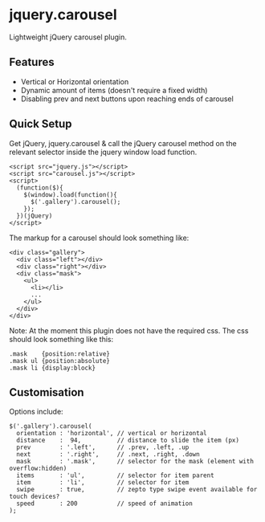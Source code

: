 jquery.carousel
===============

Lightweight jQuery carousel plugin.


## Features

* Vertical or Horizontal orientation
* Dynamic amount of items (doesn't require a fixed width)
* Disabling prev and next buttons upon reaching ends of carousel


## Quick Setup

Get jQuery, jquery.carousel & call the jQuery carousel method on the relevant selector inside the jquery window load function.

    <script src="jquery.js"></script>
    <script src="carousel.js"></script>
    <script>
      (function($){
        $(window).load(function(){
          $('.gallery').carousel();
        });
      })(jQuery)
    </script>


The markup for a carousel should look something like:

    <div class="gallery">
      <div class="left"></div>
      <div class="right"></div>
      <div class="mask">
        <ul>
          <li></li>
          ...
        </ul>
      </div>
    </div>
    
    
Note: At the moment this plugin does not have the required css. The css should look something like this:

    .mask    {position:relative}
    .mask ul {position:absolute}
    .mask li {display:block}
    

## Customisation

Options include:


    $('.gallery').carousel(
      orientation : 'horizontal', // vertical or horizontal
      distance    :  94,          // distance to slide the item (px)
      prev        : '.left',      // .prev, .left, .up
      next        : '.right',     // .next, .right, .down
      mask        : '.mask',      // selector for the mask (element with overflow:hidden)
      items       : 'ul',         // selector for item parent
      item        : 'li',         // selector for item
      swipe       : true,         // zepto type swipe event available for touch devices?
      speed       : 200           // speed of animation
    );
